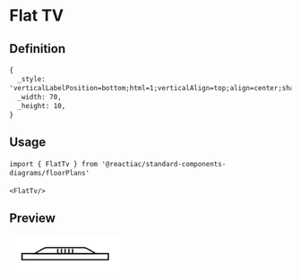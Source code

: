 # Flat TV

## Definition

```
{
  _style: 'verticalLabelPosition=bottom;html=1;verticalAlign=top;align=center;shape=mxgraph.floorplan.flat_tv;',
  _width: 70,
  _height: 10,
}
```

## Usage

```
import { FlatTv } from '@reactiac/standard-components-diagrams/floorPlans'

<FlatTv/>
```

## Preview

<img src="./flat-tv.png" width="200"/>
